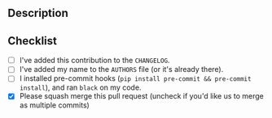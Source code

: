## Description
<!--- Describe your changes in detail. -->



## Checklist
<!--- We appreciate your help and want to give you credit. Please take a moment to put an `x` in the boxes below as you complete them. -->
- [ ] I've added this contribution to the `CHANGELOG`.
- [ ] I've added my name to the `AUTHORS` file (or it's already there).
- [ ] I installed pre-commit hooks (`pip install pre-commit && pre-commit install`), and ran `black` on my code.
- [x] Please squash merge this pull request (uncheck if you'd like us to merge as multiple commits)
